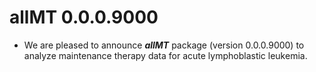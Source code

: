 # allMT 0.0.0.9000

-   We are pleased to announce ***allMT*** package (version 0.0.0.9000) to analyze maintenance therapy data for acute lymphoblastic leukemia.
